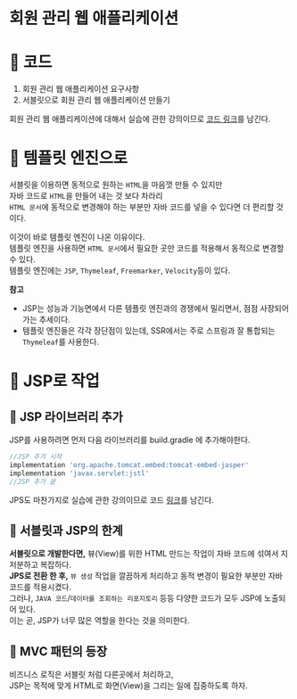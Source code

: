 회원 관리 웹 애플리케이션
=========================
# 📘 코드  
  
1. 회원 관리 웹 애플리케이션 요구사항    
2. 서블릿으로 회원 관리 웹 애플리케이션 만들기    
   
회원 관리 웹 애플리케이션에 대해서 실습에 관한 강의이므로 [코드 링크](https://github.com/my-sprout-code/springmvc-servlet)를 남긴다.        
   
# 📗 템플릿 엔진으로
서블릿을 이용하면 동적으로 원하는 `HTML`을 마음껏 만들 수 있지만              
자바 코드로 `HTML`을 만들어 내는 것 보다 차라리              
`HTML 문서`에 동적으로 변경해야 하는 부분만 자바 코드를 넣을 수 있다면 더 편리할 것이다.          
          
이것이 바로 템플릿 엔진이 나온 이유이다.         
템플릿 엔진을 사용하면 `HTML 문서`에서 필요한 곳만 코드를 적용해서 동적으로 변경할 수 있다.        
템플릿 엔진에는 `JSP`, `Thymeleaf`, `Freemarker`, `Velocity`등이 있다.    
   
**참고**
* JSP는 성능과 기능면에서 다른 템플릿 엔진과의 경쟁에서 밀리면서, 점점 사장되어 가는 추세이다.    
* 템플릿 엔진들은 각각 장단점이 있는데, SSR에서는 주로 스프링과 잘 통합되는 `Thymeleaf`를 사용한다.   

# 📕 JSP로 작업  
## 📖 JSP 라이브러리 추가    
  
JSP를 사용하려면 먼저 다음 라이브러리를 build.gradle 에 추가해야한다.      
```gradle
//JSP 추가 시작
implementation 'org.apache.tomcat.embed:tomcat-embed-jasper'
implementation 'javax.servlet:jstl'
//JSP 추가 끝
```

JPS도 마찬가지로 실습에 관한 강의이므로 코드 [링크](https://github.com/my-sprout-code/springmvc-servlet)를 남긴다.        

## 📖 서블릿과 JSP의 한계   
**서블릿으로 개발한다면,** 뷰(View)를 위한 HTML 만드는 작업이 자바 코드에 섞여서 지저분하고 복잡하다.     
**JPS로 전환 한 후,** `뷰 생성` 작업을 깔끔하게 처리하고 동적 변경이 필요한 부분만 자바 코드를 적용시켰다.   
그러나, `JAVA 코드`/`데이터를 조회하는 리포지토리` 등등 다양한 코드가 모두 JSP에 노출되어 있다.      
이는 곧, JSP가 너무 많은 역할을 한다는 것을 의미한다.     
      
## 📖 MVC 패턴의 등장      
비즈니스 로직은 서블릿 처럼 다른곳에서 처리하고,          
JSP는 목적에 맞게 HTML로 화면(View)을 그리는 일에 집중하도록 하자.            
   
 
